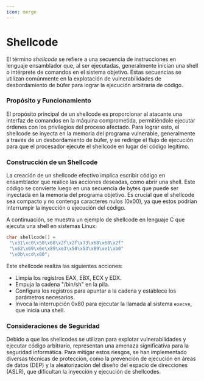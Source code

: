```yaml
---
icon: merge
---
```


# Shellcode

El término _shellcode_ se refiere a una secuencia de instrucciones en lenguaje ensamblador que, al ser ejecutadas, generalmente inician una shell o intérprete de comandos en el sistema objetivo. Estas secuencias se utilizan comúnmente en la explotación de vulnerabilidades de desbordamiento de búfer para lograr la ejecución arbitraria de código.

### Propósito y Funcionamiento

El propósito principal de un shellcode es proporcionar al atacante una interfaz de comandos en la máquina comprometida, permitiéndole ejecutar órdenes con los privilegios del proceso afectado. Para lograr esto, el shellcode se inyecta en la memoria del programa vulnerable, generalmente a través de un desbordamiento de búfer, y se redirige el flujo de ejecución para que el procesador ejecute el shellcode en lugar del código legítimo.

### Construcción de un Shellcode

La creación de un shellcode efectivo implica escribir código en ensamblador que realice las acciones deseadas, como abrir una shell. Este código se convierte luego en una secuencia de bytes que puede ser inyectada en la memoria del programa objetivo. Es crucial que el shellcode sea compacto y no contenga caracteres nulos (0x00), ya que estos podrían interrumpir la inyección o ejecución del código.

A continuación, se muestra un ejemplo de shellcode en lenguaje C que ejecuta una shell en sistemas Linux:

```c
char shellcode[] =
 "\x31\xc0\x50\x68\x2f\x2f\x73\x68\x68\x2f"
 "\x62\x69\x6e\x89\xe3\x50\x53\x89\xe1\xb0"
 "\x0b\xcd\x80";
```

Este shellcode realiza las siguientes acciones:

* Limpia los registros EAX, EBX, ECX y EDX.
* Empuja la cadena "/bin/sh" en la pila.
* Configura los registros para apuntar a la cadena y establece los parámetros necesarios.
* Invoca la interrupción 0x80 para ejecutar la llamada al sistema `execve`, que inicia una shell.

### Consideraciones de Seguridad

Debido a que los shellcodes se utilizan para explotar vulnerabilidades y ejecutar código arbitrario, representan una amenaza significativa para la seguridad informática. Para mitigar estos riesgos, se han implementado diversas técnicas de protección, como la prevención de ejecución en áreas de datos (DEP) y la aleatorización del diseño del espacio de direcciones (ASLR), que dificultan la inyección y ejecución de shellcodes.
